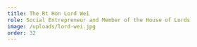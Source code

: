 ```yaml
---
title: The Rt Hon Lord Wei
role: Social Entrepreneur and Member of the House of Lords
image: /uploads/lord-wei.jpg
order: 32
---
```


